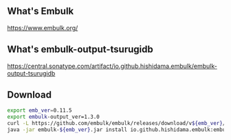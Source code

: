 ## What's Embulk

https://www.embulk.org/

## What's embulk-output-tsurugidb

https://central.sonatype.com/artifact/io.github.hishidama.embulk/embulk-output-tsurugidb

## Download

```sh
export emb_ver=0.11.5
export embulk-output_ver=1.3.0
curl -L https://github.com/embulk/embulk/releases/download/v${emb_ver}/embulk-${emb_ver}.jar -o embulk-${emb_ver}.jar
java -jar embulk-${emb_ver}.jar install io.github.hishidama.embulk:embulk-output-tsurugidb:${embulk-output_ver}
```

